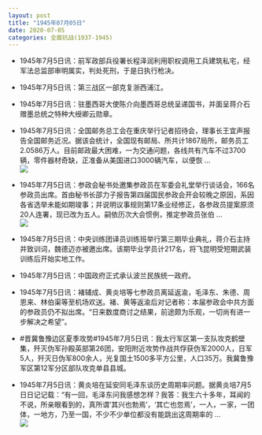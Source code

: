 ```yaml
---
layout: post
title: "1945年07月05日"
date: 2020-07-05
categories: 全面抗战(1937-1945)
---
```


<meta name="referrer" content="no-referrer" />

- 1945年7月5日讯：前军政部兵役署长程泽润利用职权调用工兵建筑私宅，经军法总监部审明属实，判处死刑，于是日执行枪决。 

- 1945年7月5日讯：第三战区一部克复浙西浦江。 

- 1945年7月5日讯：驻墨西哥大使陈介向墨西哥总统呈递国书，并面呈蒋介石赠墨总统之特种大绶卿云勋章。 

- 1945年7月5日讯：全国邮务总工会在重庆举行记者招待会，理事长王宜声报告全国邮务近况。据该会统计，全国现有邮局、所共计1867局所，邮务员工2.0586万人。目前邮政最大困难，一为交通问题，各线共有汽车不过3700辆，零件器材奇缺，正准备从美国进口3000辆汽车，以便恢 ... <br/><img src="https://wx1.sinaimg.cn/large/aca367d8ly1gggboobec8j20c80aymxa.jpg" />

- 1945年7月5日讯：参政会秘书处邀集参政员在军委会礼堂举行谈话会，166名参政员出席。首由秘书长邵力子报告第四届国民参政会开会较晚之原因，系因各省选举未能如期竣事；并说明议事规则第17条业经修正，各参政员提案原须20人连署，现已改为五人。嗣依历次大会惯例，推定参政员张伯 ... <br/><img src="https://wx1.sinaimg.cn/large/aca367d8ly1ggg1a0avpjj20c80ayglq.jpg" />

- 1945年7月5日讯：中央训练团译员训练班举行第三期毕业典礼，蒋介石主持并致训词，魏德迈亦被邀出席。该期毕业学员计217名，将飞昆明受短期武装训练后开始实地工作。 

- 1945年7月5日讯：中国政府正式承认波兰民族统一政府。 

- 1945年7月5日讯：褚辅成、黄炎培等七参政员离延返渝，毛泽东、朱德、周恩来、林伯渠等至机场欢送。褚、黄等返渝后对记者称：本届参政会中共方面的参政员仍不拟出席。“日来数度商讨之结果，前途颇为乐观，一切尚有进一步解决之希望”。 

- #晋冀鲁豫边区夏季攻势#1945年7月5日讯：我太行军区第一支队攻克鹤壁集，歼灭伪军孙殿英部第26团，安阳附近攻势作战共俘获伪军2000人，日军5人，歼灭日伪军800余人，光复国土1500多平方公里，人口35万。我冀鲁豫军区第12军分区部队攻克单县县城。 

- 1945年7月5日讯：黄炎培在延安同毛泽东谈历史周期率问题。据黄炎培7月5日日记记载：“有一回，毛泽东问我感想怎样？我答：我生六十多年，耳闻的不说，所亲眼看到的，真所谓‘其兴也勃焉’，‘其亡也忽焉’，一人，一家，一团体，一地方，乃至一国，不少不少单位都没有能跳出这周期率的 ... <br/><img src="https://wx4.sinaimg.cn/large/aca367d8ly1ggfsm5x2ruj20c80lnmxm.jpg" />


